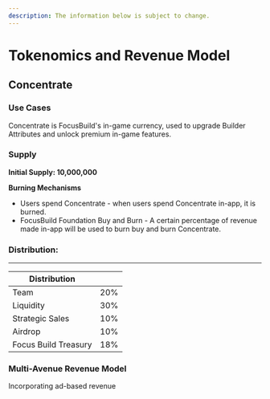 ```yaml
---
description: The information below is subject to change.
---
```


# Tokenomics and Revenue Model

## **Concentrate**&#x20;

### Use Cases

Concentrate is FocusBuild's in-game currency, used to upgrade Builder Attributes and unlock premium in-game features.&#x20;

### **Supply**&#x20;

**Initial Supply: 10,000,000**

**Burning Mechanisms**

* Users spend Concentrate - when users spend Concentrate in-app, it is burned.
* FocusBuild Foundation Buy and Burn - A certain percentage of revenue made in-app will be used to burn buy and burn Concentrate.

### **Distribution:**

****

| Distribution         |     |
| -------------------- | --: |
| Team                 | 20% |
| Liquidity            | 30% |
| Strategic Sales      | 10% |
| Airdrop              | 10% |
| Focus Build Treasury | 18% |

### Multi-Avenue Revenue Model

Incorporating ad-based revenue&#x20;
